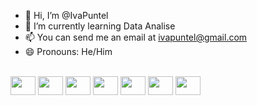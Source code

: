 - 👋 Hi, I’m @IvaPuntel
- 🌱 I’m currently learning Data Analise
- 📫 You can send me an email at ivapuntel@gmail.com
- 😄 Pronouns: He/Him


<div style="display: inline_block"><br>
  <img align="center"  height="30" width="40" src="">
  <img align="center"  height="30" width="40" src="">
  <img align="center"  height="30" width="40" src="">
  <img align="center"  height="30" width="40" src="">
  <img align="center"  height="30" width="40" src="">
  <img align="center"  height="30" width="40" src="">
  <img align="center"  height="30" width="40" src=""> 
</div>
  


